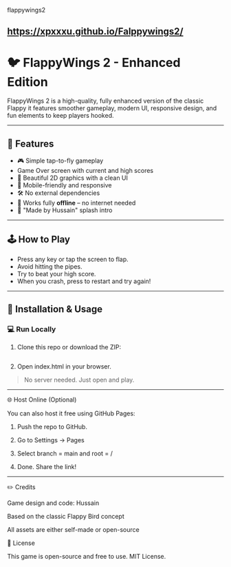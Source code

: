 flappywings2

https://xpxxxu.github.io/Falppywings2/
---

# 🐦 FlappyWings 2 - Enhanced Edition

FlappyWings 2 is a high-quality, fully enhanced version of the classic Flappy it features smoother gameplay, modern UI, responsive design, and fun elements to keep players hooked.

---

## 🚀 Features

- 🎮 Simple tap-to-fly gameplay
-  Game Over screen with current and high scores
- 🌟 Beautiful 2D graphics with a clean UI
- 📱 Mobile-friendly and responsive
- 🛠️ No external dependencies
- 📡 Works fully **offline** – no internet needed
- 🙌 "Made by Hussain" splash intro

---

## 🕹️ How to Play

- Press any key or tap the screen to flap.
- Avoid hitting the pipes.
- Try to beat your high score.
- When you crash, press to restart and try again!

---

## 🔧 Installation & Usage

### 💻 Run Locally

1. Clone this repo or download the ZIP:
   ```bash gh repo clone xpxxxu/Falppywings2

2. Open index.html in your browser.

> No server needed. Just open and play.






---

🌐 Host Online (Optional)

You can also host it free using GitHub Pages:

1. Push the repo to GitHub.


2. Go to Settings → Pages


3. Select branch = main and root = /


4. Done. Share the link!

---

✏️ Credits

Game design and code: Hussain

Based on the classic Flappy Bird concept

All assets are either self-made or open-source


📄 License

This game is open-source and free to use. MIT License.

